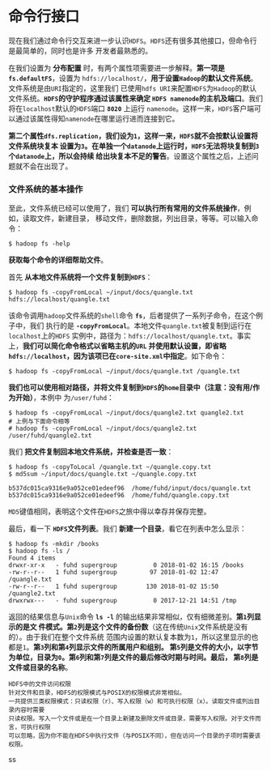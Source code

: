 命令行接口
==========================================================================
现在我们通过命令行交互来进一步认识`HDFS`。`HDFS`还有很多其他接口，但命令行是最简单的，同时也是许多
开发者最熟悉的。

在我们设置为 **分布配置** 时，有两个属性项需要进一步解释。**第一项是`fs.defaultFS`**，设置为
`hdfs://localhost/`，**用于设置`Hadoop`的默认文件系统**。文件系统是由`URI`指定的，这里我们
已使用`hdfs URI`来配置`HDFS`为`Hadoop`的默认文件系统。**`HDFS`的守护程序通过该属性来确定
`HDFS namenode`的主机及端口**。我们将在`localhost`默认的`HDFS`端口 **`8020`** 上运行
`namenode`。这样一来，`HDFS`客户端可以通过该属性得知`namenode`在哪里运行进而连接到它。

**第二个属性`dfs.replication`，我们设为`1`，这样一来，`HDFS`就不会按默认设置将文件系统块复本
设置为`3`。在单独一个`datanode`上运行时，`HDFS`无法将块复制到`3`个`datanode`上，所以会持续
给出块复本不足的警告**。设置这个属性之后，上述问题就不会在出现了。

### 文件系统的基本操作
至此，文件系统已经可以使用了，我们 **可以执行所有常用的文件系统操作**，例如，读取文件，新建目录，
移动文件，删除数据，列出目录，等等。可以输入命令：
```shell
$ hadoop fs -help
```
**获取每个命令的详细帮助文件**。

首先 **从本地文件系统将一个文件复制到`HDFS`**：
```shell
$ hadoop fs -copyFromLocal ~/input/docs/quangle.txt hdfs://localhost/quangle.txt
```
该命令调用`hadoop`文件系统的`shell`命令 **`fs`**，后者提供了一系列子命令，在这个例子中，我们
执行的是 **`-copyFromLocal`**。本地文件`quangle.txt`被复制到运行在`localhost`上的`HDFS`
实例中，路径为：`hdfs://localhost/quangle.txt`。事实上，**我们可以简化命令格式以省略主机的`URL`
并使用默认设置，即省略`hdfs://localhost`，因为该项已在`core-site.xml`中指定**。如下命令：
```shell
$ hadoop fs -copyFromLocal ~/input/docs/quangle.txt /quangle.txt
```
**我们也可以使用相对路径，并将文件复制到`HDFS`的`home`目录中（注意：没有用/作为开始）**，本例中
为`/user/fuhd`：
```shell
$ hadoop fs -copyFromLocal ~/input/docs/quangle2.txt quangle2.txt
# 上例与下面命令相等
# hadoop fs -copyFromLocal ~/input/docs/quangle2.txt /user/fuhd/quangle2.txt
```
我们 **把文件复制回本地文件系统，并检查是否一致**：
```shell
$ hadoop fs -copyToLocal /quangle.txt ~/quangle.copy.txt
$ md5sum ~/input/docs/quangle.txt ~/quangle.copy.txt

b537dc015ca9316e9a052ce01edeef96  /home/fuhd/input/docs/quangle.txt
b537dc015ca9316e9a052ce01edeef96  /home/fuhd/quangle.copy.txt
```
`MD5`键值相同，表明这个文件在`HDFS`之旅中得以幸存并保存完整。

最后，看一下 **`HDFS`文件列表**。我们 **新建一个目录**，看它在列表中怎么显示：
```shell
$ hadoop fs -mkdir /books
$ hadoop fs -ls /
Found 4 items
drwxr-xr-x   - fuhd supergroup          0 2018-01-02 16:15 /books
-rw-r--r--   1 fuhd supergroup         97 2018-01-02 12:47 /quangle.txt
-rw-r--r--   1 fuhd supergroup        130 2018-01-02 15:50 /quangle2.txt
drwxrwx---   - fuhd supergroup          0 2017-12-21 14:51 /tmp
```
返回的结果信息与`Unix`命令 **`ls -l`** 的输出结果非常相似，仅有细微差别。**第`1`列显示的是文
件模式。第`2`列是这个文件的备份数**（这在传统`Unix`文件系统是没有的）。由于我们在整个文件系统
范围内设置的默认复本数为`1`，所以这里显示的也都是`1`。**第`3`列和第`4`列显示文件的所属用户和组别。
第`5`列是文件的大小，以字节为单位，目录为`0`。第`6`列和第`7`列是文件的最后修改时期与时间。最后，
第`8`列是文件或目录的名称**。
```
HDFS中的文件访问权限
针对文件和目录，HDFS的权限模式与POSIX的权限模式非常相似。
一共提供三类权限模式：只读权限（r）、写入权限（w）和可执行权限（x）。读取文件或列出目录内容时需要
只读权限。写入一个文件或是在一个目录上新建及删除文件或目录，需要写入权限。对于文件而言，可执行权限
可以忽略，因为你不能在HDFS中执行文件（与POSIX不同），但在访问一个目录的子项时需要该权限。

```




































































































ss
